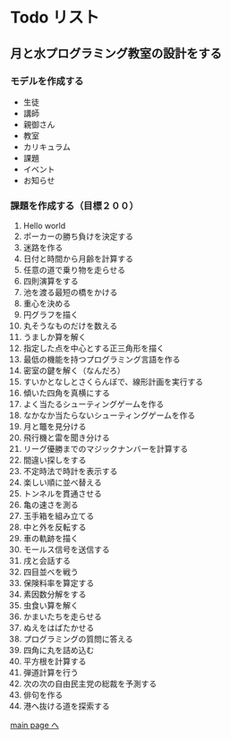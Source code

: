 # Todo リスト

## 月と水プログラミング教室の設計をする

### モデルを作成する
* 生徒
* 講師
* 親御さん
* 教室
* カリキュラム
* 課題
* イベント
* お知らせ

### 課題を作成する（目標２００）
1. Hello world
1. ポーカーの勝ち負けを決定する
1. 迷路を作る
1. 日付と時間から月齢を計算する
1. 任意の道で乗り物を走らせる
1. 四則演算をする
1. 池を渡る最短の橋をかける
1. 重心を決める
1. 円グラフを描く
1. 丸そうなものだけを数える
1. うましか算を解く
1. 指定した点を中心とする正三角形を描く
1. 最低の機能を持つプログラミング言語を作る
1. 密室の鍵を解く（なんだろ）
1. すいかとなしとさくらんぼで、線形計画を実行する
1. 傾いた四角を真横にする
1. よく当たるシューティングゲームを作る
1. なかなか当たらないシューティングゲームを作る
1. 月と鼈を見分ける
1. 飛行機と雷を聞き分ける
1. リーグ優勝までのマジックナンバーを計算する
1. 間違い探しをする
1. 不定時法で時計を表示する
1. 楽しい順に並べ替える
1. トンネルを貫通させる
1. 亀の速さを測る
1. 玉手箱を組み立てる
1. 中と外を反転する
1. 車の軌跡を描く
1. モールス信号を送信する
1. 戌と会話する
1. 四目並べを戦う
1. 保険料率を算定する
1. 素因数分解をする
1. 虫食い算を解く
1. かまいたちを走らせる
1. ぬえをはばたかせる
1. プログラミングの質問に答える
1. 四角に丸を詰め込む
1. 平方根を計算する
1. 弾道計算を行う
1. 次の次の自由民主党の総裁を予測する
1. 俳句を作る
1. 港へ抜ける道を探索する

[main page へ](index.md)
